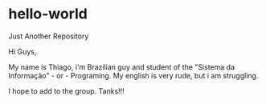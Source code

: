 # hello-world
Just Another Repository

Hi Guys,

My name is Thiago, i'm Brazilian guy and student of the "Sistema da Informação" - or - Programing.
My english is very rude, but i am struggling.

I hope to add to the group. Tanks!!!
